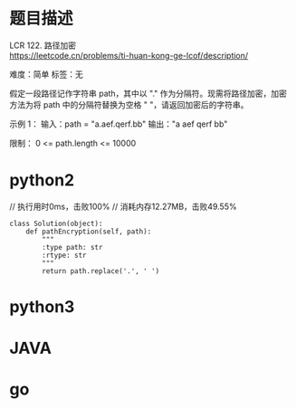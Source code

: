 # 题目描述

LCR 122. 路径加密  
https://leetcode.cn/problems/ti-huan-kong-ge-lcof/description/  

难度：简单
标签：无

假定一段路径记作字符串 path，其中以 "." 作为分隔符。现需将路径加密，加密方法为将 path 中的分隔符替换为空格 " "，请返回加密后的字符串。

示例 1：
输入：path = "a.aef.qerf.bb"
输出："a aef qerf bb"

限制：
0 <= path.length <= 10000

# python2

// 执行用时0ms，击败100%
// 消耗内存12.27MB，击败49.55%
```
class Solution(object):
    def pathEncryption(self, path):
        """
        :type path: str
        :rtype: str
        """
        return path.replace('.', ' ')
```

# python3 

# JAVA

# go
